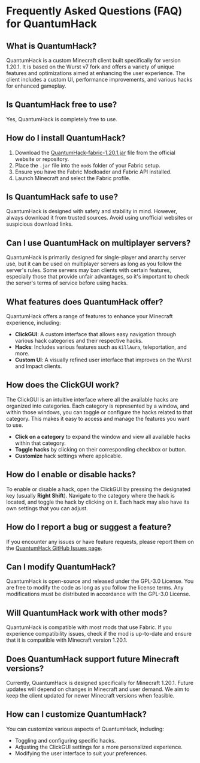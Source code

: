 # Frequently Asked Questions (FAQ) for QuantumHack

## What is QuantumHack?

QuantumHack is a custom Minecraft client built specifically for version 1.20.1. It is based on the Wurst v7 fork and offers a variety of unique features and optimizations aimed at enhancing the user experience. The client includes a custom UI, performance improvements, and various hacks for enhanced gameplay.

## Is QuantumHack free to use?

Yes, QuantumHack is completely free to use.

## How do I install QuantumHack?

1. Download the [QuantumHack-fabric-1.20.1.jar](https://github.com/foldesandras/QuantumHack/releases) file from the official website or repository.
2. Place the `.jar` file into the `mods` folder of your Fabric setup.
3. Ensure you have the Fabric Modloader and Fabric API installed.
4. Launch Minecraft and select the Fabric profile.

## Is QuantumHack safe to use?

QuantumHack is designed with safety and stability in mind. However, always download it from trusted sources. Avoid using unofficial websites or suspicious download links.

## Can I use QuantumHack on multiplayer servers?

QuantumHack is primarily designed for single-player and anarchy server use, but it can be used on multiplayer servers as long as you follow the server's rules. Some servers may ban clients with certain features, especially those that provide unfair advantages, so it's important to check the server's terms of service before using hacks.

## What features does QuantumHack offer?

QuantumHack offers a range of features to enhance your Minecraft experience, including:

- **ClickGUI**: A custom interface that allows easy navigation through various hack categories and their respective hacks.
- **Hacks**: Includes various features such as `KillAura`, teleportation, and more.
- **Custom UI**: A visually refined user interface that improves on the Wurst and Impact clients.

## How does the ClickGUI work?

The ClickGUI is an intuitive interface where all the available hacks are organized into categories. Each category is represented by a window, and within those windows, you can toggle or configure the hacks related to that category. This makes it easy to access and manage the features you want to use.

- **Click on a category** to expand the window and view all available hacks within that category.
- **Toggle hacks** by clicking on their corresponding checkbox or button.
- **Customize** hack settings where applicable.

## How do I enable or disable hacks?

To enable or disable a hack, open the ClickGUI by pressing the designated key (usually **Right Shift**). Navigate to the category where the hack is located, and toggle the hack by clicking on it. Each hack may also have its own settings that you can adjust.

## How do I report a bug or suggest a feature?

If you encounter any issues or have feature requests, please report them on the [QuantumHack GitHub Issues page](https://github.com/foldesandras/QuantumHack/issues).

## Can I modify QuantumHack?

QuantumHack is open-source and released under the GPL-3.0 License. You are free to modify the code as long as you follow the license terms. Any modifications must be distributed in accordance with the GPL-3.0 License.

## Will QuantumHack work with other mods?

QuantumHack is compatible with most mods that use Fabric. If you experience compatibility issues, check if the mod is up-to-date and ensure that it is compatible with Minecraft version 1.20.1.

## Does QuantumHack support future Minecraft versions?

Currently, QuantumHack is designed specifically for Minecraft 1.20.1. Future updates will depend on changes in Minecraft and user demand. We aim to keep the client updated for newer Minecraft versions when feasible.

## How can I customize QuantumHack?

You can customize various aspects of QuantumHack, including:

- Toggling and configuring specific hacks.
- Adjusting the ClickGUI settings for a more personalized experience.
- Modifying the user interface to suit your preferences.

